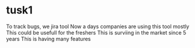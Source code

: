 # tusk1
To track bugs, we jira tool
Now a days companies are using this tool mostly
This could be usefull for the freshers
This is surviing in the market since 5 years
This is having many features
